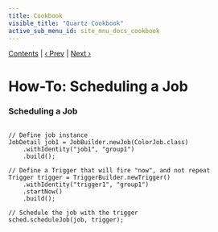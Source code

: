 ```yaml
---
title: Cookbook
visible_title: "Quartz Cookbook"
active_sub_menu_id: site_mnu_docs_cookbook
---
```

<div class="secNavPanel"><a href=".">Contents</a> | <a href="DefineJobWithData.md">&lsaquo;&nbsp;Prev</a> | <a href="UnscheduleJob.md">Next&nbsp;&rsaquo;</a></div>





# How-To: Scheduling a Job

### Scheduling a Job

<pre class="prettyprint highlight"><code class="language-java" data-lang="java">
// Define job instance
JobDetail job1 = JobBuilder.newJob(ColorJob.class)
    .withIdentity("job1", "group1")
    .build();

// Define a Trigger that will fire "now", and not repeat
Trigger trigger = TriggerBuilder.newTrigger()
    .withIdentity("trigger1", "group1")
    .startNow()
    .build();

// Schedule the job with the trigger
sched.scheduleJob(job, trigger);
</code></pre>
